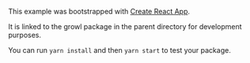 This example was bootstrapped with [Create React App](https://github.com/facebook/create-react-app).

It is linked to the growl package in the parent directory for development purposes.

You can run `yarn install` and then `yarn start` to test your package.

